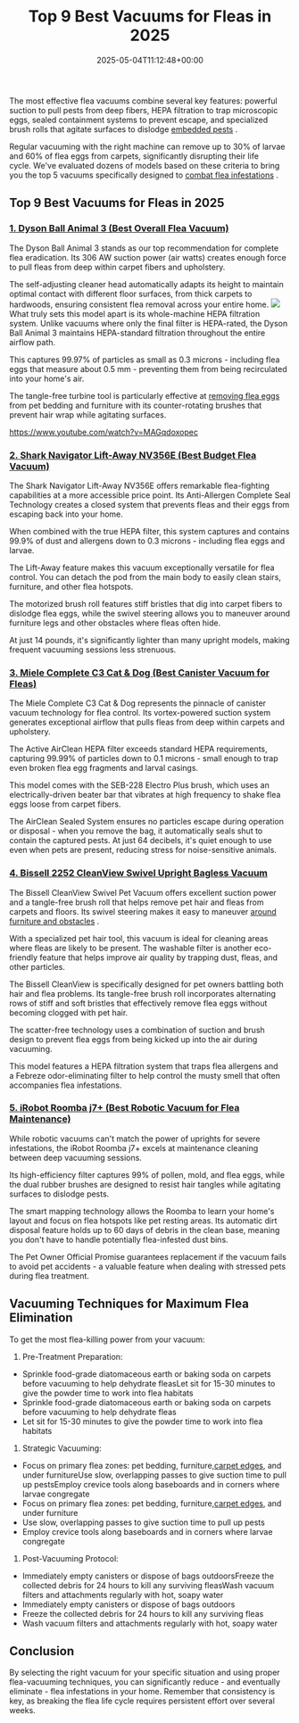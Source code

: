﻿---
layout: post
title: Top 9 Best Vacuums for Fleas in 2025
date: '2025-05-04T11:12:48+00:00'
categories:
- Fleas
- Product Reviews
tags: []
slug: /best-vacuums-for-fleas/
lastmod: 2025-05-07T12:21:26+03:00
---

The most effective flea vacuums combine several key features: powerful suction to pull pests from deep fibers, HEPA filtration to trap microscopic eggs, sealed containment systems to prevent escape, and specialized brush rolls that agitate surfaces to dislodge
[embedded pests](https://pestpolicy.com/can-cats-get-fleas-in-the-winter/)
.

Regular vacuuming with the right machine can remove up to 30% of larvae and 60% of flea eggs from carpets, significantly disrupting their life cycle. We've evaluated dozens of models based on these criteria to bring you the top 5 vacuums specifically designed to
[combat flea infestations](https://pestpolicy.com/does-vacuuming-kill-flea-larvae/)
.
## Top 9 Best Vacuums for Fleas in 2025
### [1. Dyson Ball Animal 3 (Best Overall Flea Vacuum)](https://www.amazon.com/dp/B0B75Q388N?tag=p-policy-20)
The Dyson Ball Animal 3 stands as our top recommendation for complete flea eradication. Its 306 AW suction power (air watts) creates enough force to pull fleas from deep within carpet fibers and upholstery.

The self-adjusting cleaner head automatically adapts its height to maintain optimal contact with different floor surfaces, from thick carpets to hardwoods, ensuring consistent flea removal across your entire home.
![](/assets/img/03/Best-Vacuums-for-Fleas-300x196.jpg)
What truly sets this model apart is its whole-machine HEPA filtration system. Unlike vacuums where only the final filter is HEPA-rated, the Dyson Ball Animal 3 maintains HEPA-standard filtration throughout the entire airflow path.

This captures 99.97% of particles as small as 0.3 microns - including flea eggs that measure about 0.5 mm - preventing them from being recirculated into your home's air.

The tangle-free turbine tool is particularly effective at
[removing flea eggs](https://pestpolicy.com/does-white-vinegar-kill-fleas/)
from pet bedding and furniture with its counter-rotating brushes that prevent hair wrap while agitating surfaces.

https://www.youtube.com/watch?v=MAGqdoxopec
### [2. Shark Navigator Lift-Away NV356E (Best Budget Flea Vacuum)](https://www.amazon.com/dp/B005KMDV9A?tag=p-policy-20)
The Shark Navigator Lift-Away NV356E offers remarkable flea-fighting capabilities at a more accessible price point. Its Anti-Allergen Complete Seal Technology creates a closed system that prevents fleas and their eggs from escaping back into your home.

When combined with the true HEPA filter, this system captures and contains 99.9% of dust and allergens down to 0.3 microns - including flea eggs and larvae.

The Lift-Away feature makes this vacuum exceptionally versatile for flea control. You can detach the pod from the main body to easily clean stairs, furniture, and other flea hotspots.

The motorized brush roll features stiff bristles that dig into carpet fibers to dislodge flea eggs, while the swivel steering allows you to maneuver around furniture legs and other obstacles where fleas often hide.

At just 14 pounds, it's significantly lighter than many upright models, making frequent vacuuming sessions less strenuous.
### [3. Miele Complete C3 Cat & Dog (Best Canister Vacuum for Fleas)](https://www.amazon.com/dp/B00R43I490?tag=p-policy-20)
The Miele Complete C3 Cat & Dog represents the pinnacle of canister vacuum technology for flea control. Its vortex-powered suction system generates exceptional airflow that pulls fleas from deep within carpets and upholstery.

The Active AirClean HEPA filter exceeds standard HEPA requirements, capturing 99.99% of particles down to 0.1 microns - small enough to trap even broken flea egg fragments and larval casings.

This model comes with the SEB-228 Electro Plus brush, which uses an electrically-driven beater bar that vibrates at high frequency to shake flea eggs loose from carpet fibers.

The AirClean Sealed System ensures no particles escape during operation or disposal - when you remove the bag, it automatically seals shut to contain the captured pests. At just 64 decibels, it's quiet enough to use even when pets are present, reducing stress for noise-sensitive animals.
### [4. Bissell 2252 CleanView Swivel Upright Bagless Vacuum](https://www.amazon.com/dp/B07F6N3RT6?tag=p-policy-20)
The Bissell CleanView Swivel Pet Vacuum offers excellent suction power and a tangle-free brush roll that helps remove pet hair and fleas from carpets and floors. Its swivel steering makes it easy to maneuver
[around furniture and obstacles](https://pestpolicy.com/can-humans-carry-fleas-from-one-home-to-another/)
.

With a specialized pet hair tool, this vacuum is ideal for cleaning areas where fleas are likely to be present. The washable filter is another eco-friendly feature that helps improve air quality by trapping dust, fleas, and other particles.

The Bissell CleanView is specifically designed for pet owners battling both hair and flea problems. Its tangle-free brush roll incorporates alternating rows of stiff and soft bristles that effectively remove flea eggs without becoming clogged with pet hair.

The scatter-free technology uses a combination of suction and brush design to prevent flea eggs from being kicked up into the air during vacuuming.

This model features a HEPA filtration system that traps flea allergens and a Febreze odor-eliminating filter to help control the musty smell that often accompanies flea infestations.
### [5. iRobot Roomba j7+ (Best Robotic Vacuum for Flea Maintenance)](https://www.amazon.com/dp/B094NYHTMF?tag=p-policy-20)
While robotic vacuums can't match the power of uprights for severe infestations, the iRobot Roomba j7+ excels at maintenance cleaning between deep vacuuming sessions.

Its high-efficiency filter captures 99% of pollen, mold, and flea eggs, while the dual rubber brushes are designed to resist hair tangles while agitating surfaces to dislodge pests.

The smart mapping technology allows the Roomba to learn your home's layout and focus on flea hotspots like pet resting areas. Its automatic dirt disposal feature holds up to 60 days of debris in the clean base, meaning you don't have to handle potentially flea-infested dust bins.

The Pet Owner Official Promise guarantees replacement if the vacuum fails to avoid pet accidents - a valuable feature when dealing with stressed pets during flea treatment.
## Vacuuming Techniques for Maximum Flea Elimination
To get the most flea-killing power from your vacuum:
1. Pre-Treatment Preparation:
- Sprinkle food-grade diatomaceous earth or baking soda on carpets before vacuuming to help dehydrate fleasLet sit for 15-30 minutes to give the powder time to work into flea habitats
- Sprinkle food-grade diatomaceous earth or baking soda on carpets before vacuuming to help dehydrate fleas
- Let sit for 15-30 minutes to give the powder time to work into flea habitats
1. Strategic Vacuuming:
- Focus on primary flea zones: pet bedding, furniture,[carpet edges](https://pestpolicy.com/how-to-get-rid-of-fleas-in-carpet/), and under furnitureUse slow, overlapping passes to give suction time to pull up pestsEmploy crevice tools along baseboards and in corners where larvae congregate
- Focus on primary flea zones: pet bedding, furniture,[carpet edges](https://pestpolicy.com/how-to-get-rid-of-fleas-in-carpet/), and under furniture
- Use slow, overlapping passes to give suction time to pull up pests
- Employ crevice tools along baseboards and in corners where larvae congregate
1. Post-Vacuuming Protocol:
- Immediately empty canisters or dispose of bags outdoorsFreeze the collected debris for 24 hours to kill any surviving fleasWash vacuum filters and attachments regularly with hot, soapy water
- Immediately empty canisters or dispose of bags outdoors
- Freeze the collected debris for 24 hours to kill any surviving fleas
- Wash vacuum filters and attachments regularly with hot, soapy water
## Conclusion
By selecting the right vacuum for your specific situation and using proper flea-vacuuming techniques, you can significantly reduce - and eventually eliminate - flea infestations in your home. Remember that consistency is key, as breaking the flea life cycle requires persistent effort over several weeks.